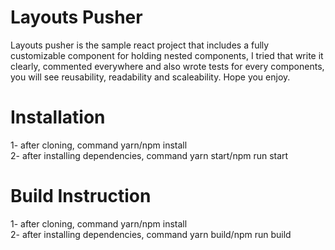 # Layouts Pusher
Layouts pusher is the sample react project that includes a fully customizable component for holding nested components, I tried that write it clearly, commented everywhere and also wrote tests for every components, you will see reusability, readability and scaleability.
Hope you enjoy.

# Installation
1- after cloning, command yarn/npm install
<br />
2- after installing dependencies, command yarn start/npm run start

# Build Instruction
1- after cloning, command yarn/npm install
<br />
2- after installing dependencies, command yarn build/npm run build
